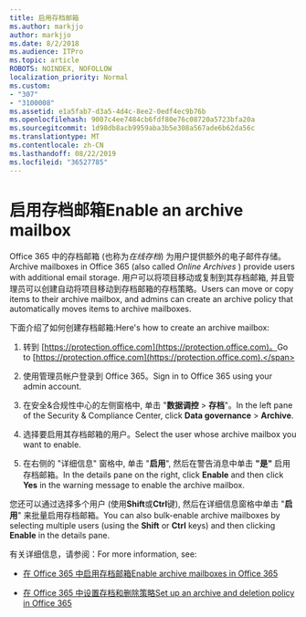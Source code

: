 ```yaml
---
title: 启用存档邮箱
ms.author: markjjo
author: markjjo
ms.date: 8/2/2018
ms.audience: ITPro
ms.topic: article
ROBOTS: NOINDEX, NOFOLLOW
localization_priority: Normal
ms.custom:
- "307"
- "3100008"
ms.assetid: e1a5fab7-d3a5-4d4c-8ee2-0edf4ec9b76b
ms.openlocfilehash: 9007c4ee7484cb6fdf80e76c08720a5723bfa20a
ms.sourcegitcommit: 1d98db8acb9959aba3b5e308a567ade6b62da56c
ms.translationtype: MT
ms.contentlocale: zh-CN
ms.lasthandoff: 08/22/2019
ms.locfileid: "36527785"
---
```

# <a name="enable-an-archive-mailbox"></a><span data-ttu-id="1ac4f-102">启用存档邮箱</span><span class="sxs-lookup"><span data-stu-id="1ac4f-102">Enable an archive mailbox</span></span>

<span data-ttu-id="1ac4f-103">Office 365 中的存档邮箱 (也称为*在线存档*) 为用户提供额外的电子邮件存储。</span><span class="sxs-lookup"><span data-stu-id="1ac4f-103">Archive mailboxes in Office 365 (also called  *Online Archives*  ) provide users with additional email storage.</span></span> <span data-ttu-id="1ac4f-104">用户可以将项目移动或复制到其存档邮箱, 并且管理员可以创建自动将项目移动到存档邮箱的存档策略。</span><span class="sxs-lookup"><span data-stu-id="1ac4f-104">Users can move or copy items to their archive mailbox, and admins can create an archive policy that automatically moves items to archive mailboxes.</span></span>
  
<span data-ttu-id="1ac4f-105">下面介绍了如何创建存档邮箱:</span><span class="sxs-lookup"><span data-stu-id="1ac4f-105">Here's how to create an archive mailbox:</span></span>
  
1. <span data-ttu-id="1ac4f-106">转到 [https://protection.office.com](https://protection.office.com)。</span><span class="sxs-lookup"><span data-stu-id="1ac4f-106">Go to [https://protection.office.com](https://protection.office.com).</span></span>

2. <span data-ttu-id="1ac4f-107">使用管理员帐户登录到 Office 365。</span><span class="sxs-lookup"><span data-stu-id="1ac4f-107">Sign in to Office 365 using your admin account.</span></span>

3. <span data-ttu-id="1ac4f-108">在安全&amp;合规性中心的左侧窗格中, 单击 "**数据调控** \> **存档**"。</span><span class="sxs-lookup"><span data-stu-id="1ac4f-108">In the left pane of the Security &amp; Compliance Center, click **Data governance** \> **Archive**.</span></span>

4. <span data-ttu-id="1ac4f-109">选择要启用其存档邮箱的用户。</span><span class="sxs-lookup"><span data-stu-id="1ac4f-109">Select the user whose archive mailbox you want to enable.</span></span>

5. <span data-ttu-id="1ac4f-110">在右侧的 "详细信息" 窗格中, 单击 "**启用**", 然后在警告消息中单击 **"是"** 启用存档邮箱。</span><span class="sxs-lookup"><span data-stu-id="1ac4f-110">In the details pane on the right, click **Enable** and then click **Yes** in the warning message to enable the archive mailbox.</span></span>

<span data-ttu-id="1ac4f-111">您还可以通过选择多个用户 (使用**Shift**或**Ctrl**键), 然后在详细信息窗格中单击 "**启用**" 来批量启用存档邮箱。</span><span class="sxs-lookup"><span data-stu-id="1ac4f-111">You can also bulk-enable archive mailboxes by selecting multiple users (using the **Shift** or **Ctrl** keys) and then clicking **Enable** in the details pane.</span></span>
  
<span data-ttu-id="1ac4f-112">有关详细信息，请参阅：</span><span class="sxs-lookup"><span data-stu-id="1ac4f-112">For more information, see:</span></span>
  
- [<span data-ttu-id="1ac4f-113">在 Office 365 中启用存档邮箱</span><span class="sxs-lookup"><span data-stu-id="1ac4f-113">Enable archive mailboxes in Office 365</span></span>](https://support.office.com/article/enable-archive-mailboxes-in-the-office-365-security-compliance-center-268a109e-7843-405b-bb3d-b9393b2342ce)

- [<span data-ttu-id="1ac4f-114">在 Office 365 中设置存档和删除策略</span><span class="sxs-lookup"><span data-stu-id="1ac4f-114">Set up an archive and deletion policy in Office 365</span></span>](https://support.office.com/article/Set-up-an-archive-and-deletion-policy-for-mailboxes-in-your-Office-365-organization-ec3587e4-7b4a-40fb-8fb8-8aa05aeae2ce)
